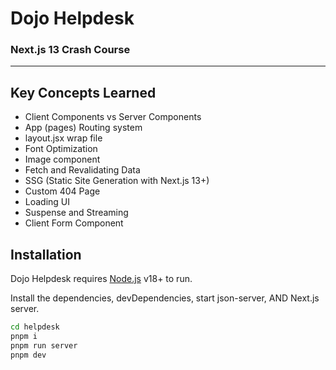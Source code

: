# Dojo Helpdesk

### Next.js 13 Crash Course

---

## Key Concepts Learned

- Client Components vs Server Components
- App (pages) Routing system
- layout.jsx wrap file
- Font Optimization
- Image component
- Fetch and Revalidating Data
- SSG (Static Site Generation with Next.js 13+)
- Custom 404 Page
- Loading UI
- Suspense and Streaming
- Client Form Component

## Installation

Dojo Helpdesk requires [Node.js](https://nodejs.org/) v18+ to run.

Install the dependencies, devDependencies, start json-server, AND Next.js server.

```bash
cd helpdesk
pnpm i
pnpm run server
pnpm dev
```
